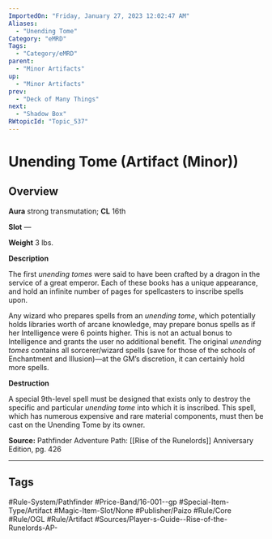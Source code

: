 ```yaml
---
ImportedOn: "Friday, January 27, 2023 12:02:47 AM"
Aliases:
  - "Unending Tome"
Category: "eMRD"
Tags:
  - "Category/eMRD"
parent:
  - "Minor Artifacts"
up:
  - "Minor Artifacts"
prev:
  - "Deck of Many Things"
next:
  - "Shadow Box"
RWtopicId: "Topic_537"
---
```

# Unending Tome (Artifact (Minor))
## Overview
**Aura** strong transmutation; **CL** 16th

**Slot** —

**Weight** 3 lbs.

**Description**

The first *unending tomes* were said to have been crafted by a dragon in the service of a great emperor. Each of these books has a unique appearance, and hold an infinite number of pages for spellcasters to inscribe spells upon.

Any wizard who prepares spells from an *unending tome*, which potentially holds libraries worth of arcane knowledge, may prepare bonus spells as if her Intelligence were 6 points higher. This is not an actual bonus to Intelligence and grants the user no additional benefit. The original *unending tomes* contains all sorcerer/wizard spells (save for those of the schools of Enchantment and Illusion)—at the GM’s discretion, it can certainly hold more spells.

**Destruction**

A special 9th-level spell must be designed that exists only to destroy the specific and particular *unending tome* into which it is inscribed. This spell, which has numerous expensive and rare material components, must then be cast on the Unending Tome by its owner. 

**Source:** Pathfinder Adventure Path: [[Rise of the Runelords]] Anniversary Edition, pg. 426


---
## Tags
#Rule-System/Pathfinder #Price-Band/16-001--gp #Special-Item-Type/Artifact #Magic-Item-Slot/None #Publisher/Paizo #Rule/Core #Rule/OGL #Rule/Artifact #Sources/Player-s-Guide--Rise-of-the-Runelords-AP-

